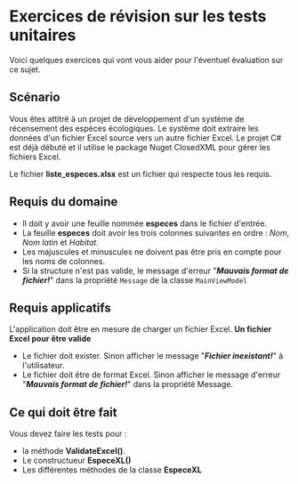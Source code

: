 # Exercices de révision sur les tests unitaires
Voici quelques exercices qui vont vous aider pour l'éventuel évaluation sur ce sujet.

## Scénario
Vous êtes attitré à un projet de développement d'un système de récensement des espèces écologiques. Le système doit extraire les données d'un fichier Excel source vers un autre fichier Excel. Le projet C# est déjà débuté et il utilise le package Nuget ClosedXML pour gérer les fichiers Excel.

Le fichier **liste_especes.xlsx** est un fichier qui respecte tous les requis.

## Requis du domaine
- Il doit y avoir une feuille nommée **especes** dans le fichier d'entrée.
- La feuille **especes** doit avoir les trois colonnes suivantes en ordre : *Nom*, *Nom latin* et *Habitat*.
- Les majuscules et minuscules ne doivent pas être pris en compte pour les noms de colonnes.
- Si la structure n'est pas valide, le message d'erreur "***Mauvais format de fichier!***" dans la propriété `Message` de la classe `MainViewModel`

## Requis applicatifs
L'application doit être en mesure de charger un fichier Excel.
**Un fichier Excel pour être valide**
- Le fichier doit exister. Sinon afficher le message "***Fichier inexistant!***" à l'utilisateur.
- Le fichier doit être de format Excel. Sinon afficher le message d'erreur "***Mauvais format de fichier!***" dans la propriété Message.

## Ce qui doit être fait
Vous devez faire les tests pour :
- la méthode **ValidateExcel()**.
- Le constructueur **EspeceXL()**
- Les différentes méthodes de la classe **EspeceXL**

